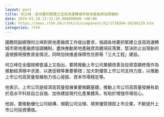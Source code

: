 ```yaml
---
layout: post
title: 何立峰：各地要抓緊建立並高效運轉城市房地產融資協調機制
date: 2024-01-29 21:31:20.000000000 +08:00
link: https://news.rthk.hk/rthk/ch/component/k2/1738304-20240129.htm
categories: rthk
---
```


國務院副總理何立峰對房地產融資工作提出要求，強調各地要抓緊建立並高效運轉城市房地產融資協調機制，盡快推動房地產融資具體項目落實，堅決防止出現新的違規挪用預售資金情況，同時加快推進保障性住房等「三大工程」建設。

何立峰在全國視頻會議上又指出，要將推動上市公司業績改善及投資意願修復作為推動經濟穩中求進、以進促穩等重要舉措；加大對優質上市公司支持力度，以推動上市公司高質量發展助力信心提振、資本市場穩定等。

他表示，上市公司是經濟高質量發展重要微觀基礎，推動上市公司高質量發展有助於高水平科技自立自強、加快建設現代化產業體系，有助於增強市場信心。

他說，要推動優化公司結構、規範公司治理、境育優質頭部上市企業，不斷提升上市公司投資價值。
